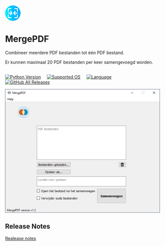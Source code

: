 <img src="https://github.com/jebr/MergePDF/blob/master/assets/merge-logo.png" width="50" height="50"></img>

# MergePDF

Combineer meerdere PDF bestanden tot één PDF bestand. 

Er kunnen maximaal 20 PDF bestanden per keer samengevoegd worden.
<br/>
<br/>

[![Python Version](https://img.shields.io/badge/Python-3.7-blue)](https://github.com/jebr/MergePDF) &nbsp; &nbsp; 
[![Supported OS](https://img.shields.io/badge/OS-Windows%2FMacOs%2FLinux-orange)](https://github.com/jebr/MergePDF) &nbsp; &nbsp;
[![Language](https://img.shields.io/badge/Language-Dutch%2FEnglish-yellowgreen)](https://github.com/jebr/MergePDF) &nbsp; &nbsp;
[![GitHub All Releases](https://img.shields.io/github/downloads/jebr/MergePDF/total?style=social)](https://github.com/jebr/MergePDF/releases)

[![Screenshot](assets/screenshot-MergePDF_v12.png?raw=true "Merge PDF  image")](https://github.com/jebr/MergePDF/releases)

## Release Notes
[Realease notes](https://github.com/jebr/MergePDF/blob/master/release_notes.md)

